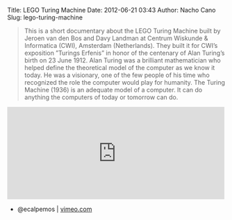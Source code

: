 Title: LEGO Turing Machine
Date: 2012-06-21 03:43
Author: Nacho Cano
Slug: lego-turing-machine

> This is a short documentary about the LEGO Turing Machine built by
> Jeroen van den Bos and Davy Landman at Centrum Wiskunde & Informatica
> (CWI), Amsterdam (Netherlands). They built it for CWI’s exposition
> ”Turings Erfenis” in honor of the centenary of Alan Turing’s birth on
> 23 June 1912.
>  Alan Turing was a brilliant mathematician who helped define the
> theoretical model of the computer as we know it today. He was a
> visionary, one of the few people of his time who recognized the role
> the computer would play for humanity.
>  The Turing Machine (1936) is an adequate model of a computer. It can
> do anything the computers of today or tomorrow can do.

<iframe src="http://player.vimeo.com/video/44202270" width="500" height="213" frameborder="0" webkitallowfullscreen mozallowfullscreen allowfullscreen></iframe>

- @ecalpemos | [vimeo.com][]

  [vimeo.com]: http://vimeo.com/44202270
    "LEGO Turing Machine"
